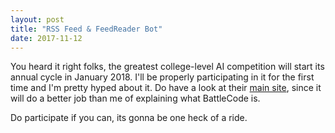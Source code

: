 ```yaml
---
layout: post
title: "RSS Feed & FeedReader Bot"
date: 2017-11-12
---
```


You heard it right folks, the greatest college-level AI competition will start its annual cycle in January 2018. I'll be properly participating in it for the first time and I'm pretty hyped about it. Do have a look at their [main site](https://www.battlecode.org), since it will do a better job than me of explaining what BattleCode is.  
  
Do participate if you can, its gonna be one heck of a ride.  
